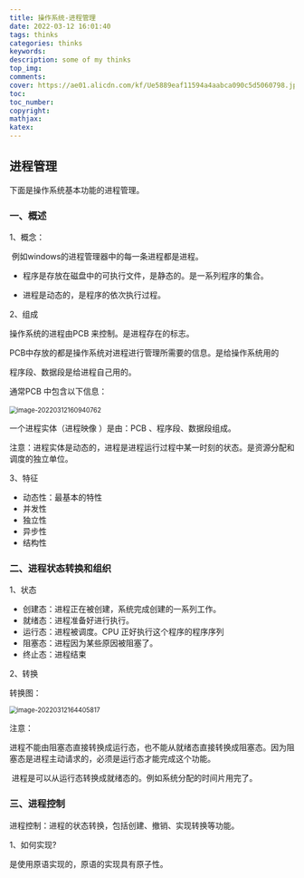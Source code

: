 ```yaml
---
title: 操作系统-进程管理
date: 2022-03-12 16:01:40
tags: thinks
categories: thinks
keywords:
description: some of my thinks
top_img: 
comments: 
cover: https://ae01.alicdn.com/kf/Ue5889eaf11594a4aabca090c5d5060798.jpg
toc:  
toc_number:
copyright:
mathjax:
katex: 
---
```




## 进程管理



下面是操作系统基本功能的进程管理。

### 一、概述

1、概念：

​	例如windows的进程管理器中的每一条进程都是进程。

- 程序是存放在磁盘中的可执行文件，是静态的。是一系列程序的集合。

- 进程是动态的，是程序的依次执行过程。

2、组成

操作系统的进程由PCB 来控制。是进程存在的标志。

PCB中存放的都是操作系统对进程进行管理所需要的信息。是给操作系统用的

程序段、数据段是给进程自己用的。

通常PCB 中包含以下信息：

​	<img src="https://cdn.jsdelivr.net/gh/chen-boran/Picture_bed/img/202203121609867.png" alt="image-20220312160940762" style="zoom:80%;" />



一个进程实体（进程映像 ）是由：PCB 、程序段、数据段组成。

注意：进程实体是动态的，进程是进程运行过程中某一时刻的状态。是资源分配和调度的独立单位。

3、特征

- 动态性：最基本的特性
- 并发性
- 独立性
- 异步性
- 结构性



### 二、进程状态转换和组织

1、状态

- 创建态：进程正在被创建，系统完成创建的一系列工作。
- 就绪态：进程准备好进行执行。
- 运行态：进程被调度。CPU 正好执行这个程序的程序序列
- 阻塞态：进程因为某些原因被阻塞了。
- 终止态：进程结束

2、转换

转换图：

<img src="https://cdn.jsdelivr.net/gh/chen-boran/Picture_bed/img/202203121644953.png" alt="image-20220312164405817" style="zoom:80%;" />

注意：

​	进程不能由阻塞态直接转换成运行态，也不能从就绪态直接转换成阻塞态。因为阻塞态是进程主动请求的，必须是运行态才能完成这个功能。

​	进程是可以从运行态转换成就绪态的。例如系统分配的时间片用完了。 



### 三、进程控制

进程控制：进程的状态转换，包括创建、撤销、实现转换等功能。



1、如何实现?

是使用原语实现的，原语的实现具有原子性。
